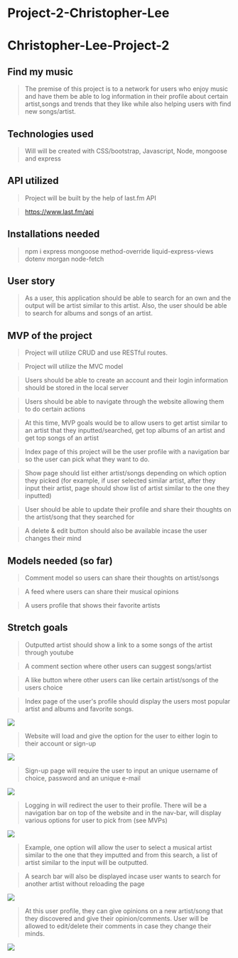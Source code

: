 # Project-2-Christopher-Lee

# Christopher-Lee-Project-2

## Find my music
>The premise of this project is to a network for users who enjoy music and have them be able to log information in their profile about certain artist,songs and trends that they like while also helping users with find new songs/artist.

## Technologies used
>Will will be created with CSS/bootstrap, Javascript, Node, mongoose and express

## API utilized
>Project will be built by the help of last.fm API

> https://www.last.fm/api

## Installations needed
>npm i express mongoose method-override liquid-express-views dotenv morgan node-fetch

## User story
> As a user, this application should be able to search for an own and the output will be artist similar to this artist. Also, the user should be able to search for albums and songs of an artist. 

## MVP of the project
>Project will utilize CRUD and use RESTful routes. 

>Project will utilize the MVC model

>Users should be able to create an account and their login information should be stored in the local server

>Users should be able to navigate through the website allowing them to do certain actions

>At this time, MVP goals would be to allow users to get artist similar to an artist that they inputted/searched, get top albums of an artist and get top songs of an artist

>Index page of this project will be the user profile with a navigation bar so the user can pick what they want to do.

>Show page should list either artist/songs depending on which option they picked (for example, if user selected similar artist, after they input their artist, page should show list of artist similar to the one they inputted)

>User should be able to update their profile and share their thoughts on the artist/song that they searched for

>A delete & edit button should also be available incase the user changes their mind

## Models needed (so far)
> Comment model so users can share their thoughts on artist/songs 

> A feed where users can share their musical opinions

>A users profile that shows their favorite artists


## Stretch goals
>Outputted artist should show a link to a some songs of the artist through youtube 

>A comment section where other users can suggest songs/artist

>A like button where other users can like certain artist/songs of the users choice

>Index page of the user's profile should display the users most popular artist and albums and favorite songs.


![](images/IMG_1528.jpg)

>Website will load and give the option for the user to either login to their account or sign-up

![](images/IMG_1529.jpg)

>Sign-up page will require the user to input an unique username of choice, password and an unique e-mail

![](images/IMG_1530.jpg)

>Logging in will redirect the user to their profile. There will be a navigation bar on top of the website and in the nav-bar, will display various options for user to pick from (see MVPs)

![](images/IMG_1531.jpg)

>Example, one option will allow the user to select a musical artist similar to the one that they imputted and from this search, a list of artist similar to the input will be outputted. 

>A search bar will also be displayed incase user wants to search for another artist without reloading the page

![](images/IMG_1532.jpg)

>At this user profile, they can give opinions on a new artist/song that they discovered and give their opinion/comments. User will be allowed to edit/delete their comments in case they change their minds.

![](images/IMG_1533.jpg)

